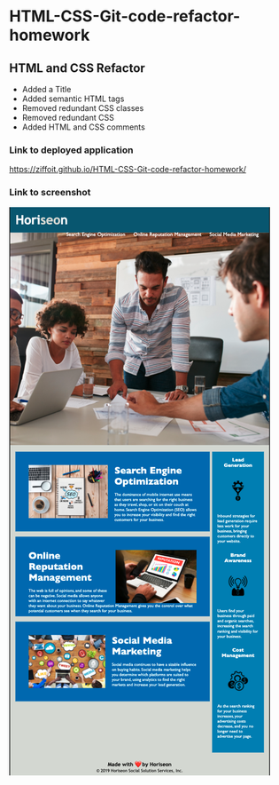 # HTML-CSS-Git-code-refactor-homework

## HTML and CSS Refactor

- Added a Title
- Added semantic HTML tags
- Removed redundant CSS classes
- Removed redundant CSS
- Added HTML and CSS comments

### Link to deployed application

https://ziffoit.github.io/HTML-CSS-Git-code-refactor-homework/

### Link to screenshot

![screenshot](assets/images/finished-product.png)

